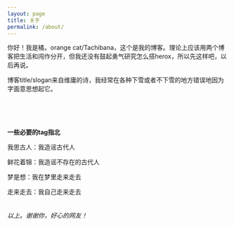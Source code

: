 ```yaml
---
layout: page
title: 关于
permalink: /about/
---
```



你好！我是橘，orange cat/Tachibana，这个是我的博客。理论上应该用两个博客把生活和闯作分开，但我还没有鼓起勇气研究怎么搭herox，所以先这样吧，以后再说。

博客title/slogan来自维庸的诗，我经常在各种下雪或者不下雪的地方错误地因为字面意思想起它。


<br><br><br>

**一些必要的tag指北**

我思古人：我造谣古代人

鲜花着锦：我造谣不存在的古代人

梦是想：我在梦里走来走去

走来走去：我自己走来走去
<br>
<br>
<br>
*以上。谢谢你，好心的网友！*
